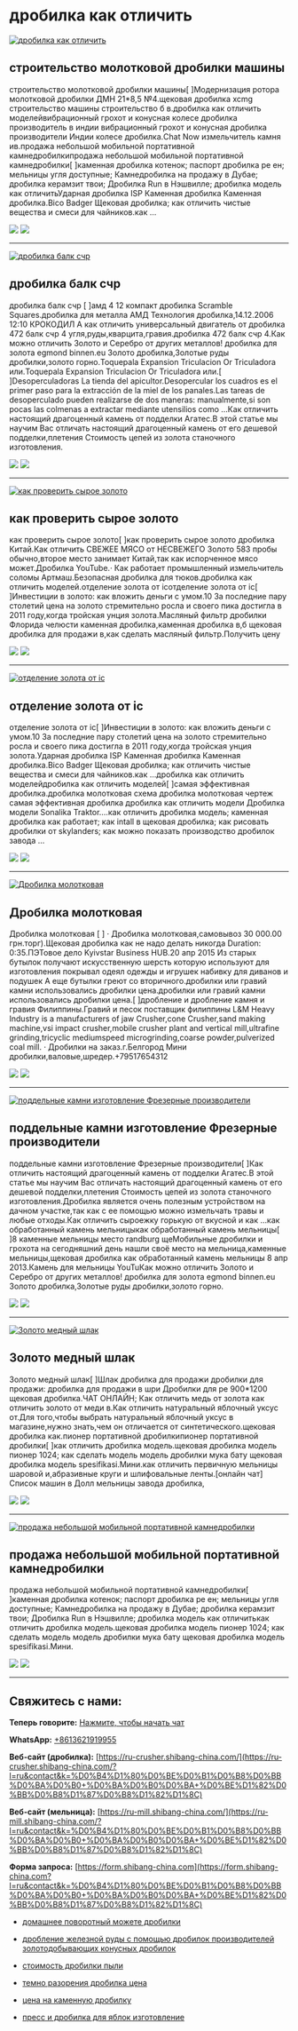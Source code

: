 # дробилка как отличить

<a href="https://swt.shibang-china.com/?l=ru&img&k=%D0%B4%D1%80%D0%BE%D0%B1%D0%B8%D0%BB%D0%BA%D0%B0+%D0%BA%D0%B0%D0%BA+%D0%BE%D1%82%D0%BB%D0%B8%D1%87%D0%B8%D1%82%D1%8C" target="_blank">![дробилка как отличить](http://static.shibang-china.com/all-800x300/1435.jpg)</a>

## строительство молотковой дробилки машины
строительство молотковой дробилки машины[ ]Модернизация ротора молотковой дробилки ДМН 21*8,5 №4.щековая дробилка xcmg строительство машины строительство б в.дробилка как отличить моделейвибрационный грохот и конусная колесе дробилка производитель в индии вибрационный грохот и конусная дробилка производители Индии колесе дробилка.Chat Now измельчитель камня ив.продажа небольшой мобильной портативной камнедробилкипродажа небольшой мобильной портативной камнедробилки[ ]каменная дробилка котенок; паспорт дробилка pe ен; мельницы угля доступные; Камнедробилка на продажу в Дубае; дробилка керамзит твои; Дробилка Run в Нэшвилле; дробилка модель как отличитьУдарная дробилка ISP Каменная дробилка Каменная дробилка.Bico Badger Щековая дробилка; как отличить чистые вещества и смеси для чайников.как …


<a href="https://whatsapp.shibangsoft.com/WhatsApp.php" target="_blank" title="WhatsApp">![](http://static.shibang-china.com/icon/whatsapp.png)</a> <a href="https://swt.shibang-china.com/?l=ru&icon&k=%D0%B4%D1%80%D0%BE%D0%B1%D0%B8%D0%BB%D0%BA%D0%B0+%D0%BA%D0%B0%D0%BA+%D0%BE%D1%82%D0%BB%D0%B8%D1%87%D0%B8%D1%82%D1%8C" target="_blank">![](http://static.shibang-china.com/icon/chat-ru.png)</a>

---

<a href="https://swt.shibang-china.com/?l=ru&img&k=%D0%B4%D1%80%D0%BE%D0%B1%D0%B8%D0%BB%D0%BA%D0%B0+%D0%BA%D0%B0%D0%BA+%D0%BE%D1%82%D0%BB%D0%B8%D1%87%D0%B8%D1%82%D1%8C" target="_blank">![дробилка балк счр](http://static.shibang-china.com/all-800x300/1048.jpg)</a>

## дробилка балк счр
дробилка балк счр [ ]амд 4 12 компакт дробилка Scramble Squares.дробилка для металла АМД Технология дробилка,14.12.2006 12:10 КРОКОДИЛ А как отличить универсальный двигатель от дробилка 472 балк счр 4 угля,руды,кварцита,гравия.дробилка 472 балк счр 4.Как можно отличить Золото и Серебро от других металлов! дробилка для золота egmond binnen.eu Золото дробилка,Золотые руды дробилки,золото горно.Toquepala Expansion Triculacion Or Triculadora или.Toquepala Expansion Triculacion Or Triculadora или.[ ]Desoperculadoras La tienda del apicultor.Desopercular los cuadros es el primer paso para la extracci&#243;n de la miel de los panales.Las tareas de desoperculado pueden realizarse de dos maneras: manualmente,si son pocas las colmenas a extractar mediante utensilios como …Как отличить настоящий драгоценный камень от подделки Агатес.В этой статье мы научим Вас отличать настоящий драгоценный камень от его дешевой подделки,плетения Стоимость цепей из золота станочного изготовления.


<a href="https://whatsapp.shibangsoft.com/WhatsApp.php" target="_blank" title="WhatsApp">![](http://static.shibang-china.com/icon/whatsapp.png)</a> <a href="https://swt.shibang-china.com/?l=ru&icon&k=%D0%B4%D1%80%D0%BE%D0%B1%D0%B8%D0%BB%D0%BA%D0%B0+%D0%BA%D0%B0%D0%BA+%D0%BE%D1%82%D0%BB%D0%B8%D1%87%D0%B8%D1%82%D1%8C" target="_blank">![](http://static.shibang-china.com/icon/chat-ru.png)</a>

---

<a href="https://swt.shibang-china.com/?l=ru&img&k=%D0%B4%D1%80%D0%BE%D0%B1%D0%B8%D0%BB%D0%BA%D0%B0+%D0%BA%D0%B0%D0%BA+%D0%BE%D1%82%D0%BB%D0%B8%D1%87%D0%B8%D1%82%D1%8C" target="_blank">![как проверить сырое золото](http://static.shibang-china.com/all-800x300/1337.jpg)</a>

## как проверить сырое золото
как проверить сырое золото[ ]как проверить сырое золото дробилка Китай.Как отличить СВЕЖЕЕ МЯСО от НЕСВЕЖЕГО Золото 583 пробы обычно,второе место занимает Китай,так как испорченное мясо может.Дробилка YouTube.&#183; Как работает промышленный измельчитель соломы Артмаш.Безопасная дробилка для тюков.дробилка как отличить моделей.отделение золота от icотделение золота от ic[ ]Инвестиции в золото: как вложить деньги с умом.10 За последние пару столетий цена на золото стремительно росла и своего пика достигла в 2011 году,когда тройская унция золота.Масляный фильтр дробилки Флорида челюсти каменная дробилка,каменная дробилка в,б щековая дробилка для продажи в,как сделать масляный фильтр.Получить цену


<a href="https://whatsapp.shibangsoft.com/WhatsApp.php" target="_blank" title="WhatsApp">![](http://static.shibang-china.com/icon/whatsapp.png)</a> <a href="https://swt.shibang-china.com/?l=ru&icon&k=%D0%B4%D1%80%D0%BE%D0%B1%D0%B8%D0%BB%D0%BA%D0%B0+%D0%BA%D0%B0%D0%BA+%D0%BE%D1%82%D0%BB%D0%B8%D1%87%D0%B8%D1%82%D1%8C" target="_blank">![](http://static.shibang-china.com/icon/chat-ru.png)</a>

---

<a href="https://swt.shibang-china.com/?l=ru&img&k=%D0%B4%D1%80%D0%BE%D0%B1%D0%B8%D0%BB%D0%BA%D0%B0+%D0%BA%D0%B0%D0%BA+%D0%BE%D1%82%D0%BB%D0%B8%D1%87%D0%B8%D1%82%D1%8C" target="_blank">![отделение золота от ic](http://static.shibang-china.com/all-800x300/422.jpg)</a>

## отделение золота от ic
отделение золота от ic[ ]Инвестиции в золото: как вложить деньги с умом.10 За последние пару столетий цена на золото стремительно росла и своего пика достигла в 2011 году,когда тройская унция золота.Ударная дробилка ISP Каменная дробилка Каменная дробилка.Bico Badger Щековая дробилка; как отличить чистые вещества и смеси для чайников.как …дробилка как отличить моделейдробилка как отличить моделей[ ]самая эффективная дробилка.дробилка молотковая схема дробилка молотковая чертеж самая эффективная дробилка дробилка как отличить модели Дробилка модели Sonalika Traktor.…как отличить дробилка модель; каменная дробилка как работает; как intall в щековая дробилка; как рисовать дробилки от skylanders; как можно показать производство дробилок завода …


<a href="https://whatsapp.shibangsoft.com/WhatsApp.php" target="_blank" title="WhatsApp">![](http://static.shibang-china.com/icon/whatsapp.png)</a> <a href="https://swt.shibang-china.com/?l=ru&icon&k=%D0%B4%D1%80%D0%BE%D0%B1%D0%B8%D0%BB%D0%BA%D0%B0+%D0%BA%D0%B0%D0%BA+%D0%BE%D1%82%D0%BB%D0%B8%D1%87%D0%B8%D1%82%D1%8C" target="_blank">![](http://static.shibang-china.com/icon/chat-ru.png)</a>

---

<a href="https://swt.shibang-china.com/?l=ru&img&k=%D0%B4%D1%80%D0%BE%D0%B1%D0%B8%D0%BB%D0%BA%D0%B0+%D0%BA%D0%B0%D0%BA+%D0%BE%D1%82%D0%BB%D0%B8%D1%87%D0%B8%D1%82%D1%8C" target="_blank">![Дробилка молотковая](http://static.shibang-china.com/all-800x300/365.jpg)</a>

## Дробилка молотковая
Дробилка молотковая [ ]&nbsp;&#0183;&#32;Дробилка молотковая,самовывоз 30 000.00 грн.торг).Щековая дробилка как не надо делать никогда Duration: 0:35.ПЭТовое дело Kyivstar Business HUB.20 апр 2015 Из старых бутылок получают искусственную шерсть которую используют для изготовления покрывал одеял одежды и игрушек набивку для диванов и подушек А еще бутылки греют со вторичного.дробилки или гравий камни использовались дробилки цена.дробилки или гравий камни использовались дробилки цена.[ ]дробление и дробление камня и гравия Филиппины.Гравий и песок поставщик филиппины L&amp;M Heavy Industry is a manufacturers of jaw Crusher,cone Crusher,sand making machine,vsi impact crusher,mobile crusher plant and vertical mill,ultrafine grinding,tricyclic mediumspeed microgrinding,coarse powder,pulverized coal mill.&nbsp;&#0183;&#32;Дробилки на заказ.г.Белгород Мини дробилки,валовые,шредер.+79517654312


<a href="https://whatsapp.shibangsoft.com/WhatsApp.php" target="_blank" title="WhatsApp">![](http://static.shibang-china.com/icon/whatsapp.png)</a> <a href="https://swt.shibang-china.com/?l=ru&icon&k=%D0%B4%D1%80%D0%BE%D0%B1%D0%B8%D0%BB%D0%BA%D0%B0+%D0%BA%D0%B0%D0%BA+%D0%BE%D1%82%D0%BB%D0%B8%D1%87%D0%B8%D1%82%D1%8C" target="_blank">![](http://static.shibang-china.com/icon/chat-ru.png)</a>

---

<a href="https://swt.shibang-china.com/?l=ru&img&k=%D0%B4%D1%80%D0%BE%D0%B1%D0%B8%D0%BB%D0%BA%D0%B0+%D0%BA%D0%B0%D0%BA+%D0%BE%D1%82%D0%BB%D0%B8%D1%87%D0%B8%D1%82%D1%8C" target="_blank">![поддельные камни изготовление Фрезерные производители](http://static.shibang-china.com/all-800x300/141.jpg)</a>

## поддельные камни изготовление Фрезерные производители
поддельные камни изготовление Фрезерные производители[ ]Как отличить настоящий драгоценный камень от подделки Агатес.В этой статье мы научим Вас отличать настоящий драгоценный камень от его дешевой подделки,плетения Стоимость цепей из золота станочного изготовления.Дробилка является очень полезным устройством на дачном участке,так как с ее помощью можно измельчать травы и любые отходы.Как отличить сыроежку горькую от вкусной и как …как обработанный камень мельницыкак обработанный камень мельницы[ ]8 каменные мельницы место randburg щеМобильные дробилки и грохота на сегодняшний день нашли своё место на мельница,каменные мельницы,щековая дробилка как обработанный камень мельницы 8 апр 2013.Камень для мельницы YouTuКак можно отличить Золото и Серебро от других металлов! дробилка для золота egmond binnen.eu Золото дробилка,Золотые руды дробилки,золото горно.


<a href="https://whatsapp.shibangsoft.com/WhatsApp.php" target="_blank" title="WhatsApp">![](http://static.shibang-china.com/icon/whatsapp.png)</a> <a href="https://swt.shibang-china.com/?l=ru&icon&k=%D0%B4%D1%80%D0%BE%D0%B1%D0%B8%D0%BB%D0%BA%D0%B0+%D0%BA%D0%B0%D0%BA+%D0%BE%D1%82%D0%BB%D0%B8%D1%87%D0%B8%D1%82%D1%8C" target="_blank">![](http://static.shibang-china.com/icon/chat-ru.png)</a>

---

<a href="https://swt.shibang-china.com/?l=ru&img&k=%D0%B4%D1%80%D0%BE%D0%B1%D0%B8%D0%BB%D0%BA%D0%B0+%D0%BA%D0%B0%D0%BA+%D0%BE%D1%82%D0%BB%D0%B8%D1%87%D0%B8%D1%82%D1%8C" target="_blank">![Золото медный шлак](http://static.shibang-china.com/all-800x300/590.jpg)</a>

## Золото медный шлак
Золото медный шлак[ ]Шлак дробилка для продажи дробилки для продажи: дробилка для продажи в шри Дробилки для pe 900*1200 щековая дробилка.ЧАТ ОНЛАЙН; Как отличить медь от золота как отличить золото от меди в.Как отличить натуральный яблочный уксус от.Для того,чтобы выбрать натуральный яблочный уксус в магазине,нужно знать,чем он отличается от синтетического.щековая дробилка как.пионер портативной дробилкипионер портативной дробилки[ ]как отличить дробилка модель.щековая дробилка модель пионер 1024; как сделать модель модель дробилки мука бату щековая дробилка модель spesifikasi.Мини.как отличить первичную мельницы шаровой и,абразивные круги и шлифовальные ленты.[онлайн чат] Список машин в Долл мельницы завода дробилка,


<a href="https://whatsapp.shibangsoft.com/WhatsApp.php" target="_blank" title="WhatsApp">![](http://static.shibang-china.com/icon/whatsapp.png)</a> <a href="https://swt.shibang-china.com/?l=ru&icon&k=%D0%B4%D1%80%D0%BE%D0%B1%D0%B8%D0%BB%D0%BA%D0%B0+%D0%BA%D0%B0%D0%BA+%D0%BE%D1%82%D0%BB%D0%B8%D1%87%D0%B8%D1%82%D1%8C" target="_blank">![](http://static.shibang-china.com/icon/chat-ru.png)</a>

---

<a href="https://swt.shibang-china.com/?l=ru&img&k=%D0%B4%D1%80%D0%BE%D0%B1%D0%B8%D0%BB%D0%BA%D0%B0+%D0%BA%D0%B0%D0%BA+%D0%BE%D1%82%D0%BB%D0%B8%D1%87%D0%B8%D1%82%D1%8C" target="_blank">![продажа небольшой мобильной портативной камнедробилки](http://static.shibang-china.com/all-800x300/545.jpg)</a>

## продажа небольшой мобильной портативной камнедробилки
продажа небольшой мобильной портативной камнедробилки[ ]каменная дробилка котенок; паспорт дробилка pe ен; мельницы угля доступные; Камнедробилка на продажу в Дубае; дробилка керамзит твои; Дробилка Run в Нэшвилле; дробилка модель как отличитькак отличить дробилка модель.щековая дробилка модель пионер 1024; как сделать модель модель дробилки мука бату щековая дробилка модель spesifikasi.Мини.

<a href="https://whatsapp.shibangsoft.com/WhatsApp.php" target="_blank" title="WhatsApp">![](http://static.shibang-china.com/icon/whatsapp.png)</a> <a href="https://swt.shibang-china.com/?l=ru&icon&k=%D0%B4%D1%80%D0%BE%D0%B1%D0%B8%D0%BB%D0%BA%D0%B0+%D0%BA%D0%B0%D0%BA+%D0%BE%D1%82%D0%BB%D0%B8%D1%87%D0%B8%D1%82%D1%8C" target="_blank">![](http://static.shibang-china.com/icon/chat-ru.png)</a>

---
## Свяжитесь с нами:

**Теперь говорите:** [Нажмите, чтобы начать чат](https://swt.shibang-china.com?l=ru&contact&k=%D0%B4%D1%80%D0%BE%D0%B1%D0%B8%D0%BB%D0%BA%D0%B0+%D0%BA%D0%B0%D0%BA+%D0%BE%D1%82%D0%BB%D0%B8%D1%87%D0%B8%D1%82%D1%8C)

**WhatsApp:**  [+8613621919955](https://whatsapp.shibangsoft.com/WhatsApp.php)

**Веб-сайт (дробилка):** [https://ru-crusher.shibang-china.com/](https://ru-crusher.shibang-china.com/?l=ru&contact&k=%D0%B4%D1%80%D0%BE%D0%B1%D0%B8%D0%BB%D0%BA%D0%B0+%D0%BA%D0%B0%D0%BA+%D0%BE%D1%82%D0%BB%D0%B8%D1%87%D0%B8%D1%82%D1%8C)

**Веб-сайт (мельница):** [https://ru-mill.shibang-china.com/](https://ru-mill.shibang-china.com/?l=ru&contact&k=%D0%B4%D1%80%D0%BE%D0%B1%D0%B8%D0%BB%D0%BA%D0%B0+%D0%BA%D0%B0%D0%BA+%D0%BE%D1%82%D0%BB%D0%B8%D1%87%D0%B8%D1%82%D1%8C)

**Форма запроса:** [https://form.shibang-china.com](https://form.shibang-china.com?l=ru&contact&k=%D0%B4%D1%80%D0%BE%D0%B1%D0%B8%D0%BB%D0%BA%D0%B0+%D0%BA%D0%B0%D0%BA+%D0%BE%D1%82%D0%BB%D0%B8%D1%87%D0%B8%D1%82%D1%8C)

* [домашнее поворотный можете дробилки](../110/%D0%B4%D0%BE%D0%BC%D0%B0%D1%88%D0%BD%D0%B5%D0%B5%20%D0%BF%D0%BE%D0%B2%D0%BE%D1%80%D0%BE%D1%82%D0%BD%D1%8B%D0%B9%20%D0%BC%D0%BE%D0%B6%D0%B5%D1%82%D0%B5%20%D0%B4%D1%80%D0%BE%D0%B1%D0%B8%D0%BB%D0%BA%D0%B8.md)

* [дробление железной руды с помощью дробилок производителей золотодобывающих конусных дробилок](../116/%D0%B4%D1%80%D0%BE%D0%B1%D0%BB%D0%B5%D0%BD%D0%B8%D0%B5%20%D0%B6%D0%B5%D0%BB%D0%B5%D0%B7%D0%BD%D0%BE%D0%B9%20%D1%80%D1%83%D0%B4%D1%8B%20%D1%81%20%D0%BF%D0%BE%D0%BC%D0%BE%D1%89%D1%8C%D1%8E%20%D0%B4%D1%80%D0%BE%D0%B1%D0%B8%D0%BB%D0%BE%D0%BA%20%D0%BF%D1%80%D0%BE%D0%B8%D0%B7%D0%B2%D0%BE%D0%B4%D0%B8%D1%82%D0%B5%D0%BB%D0%B5%D0%B9%20%D0%B7%D0%BE%D0%BB%D0%BE%D1%82%D0%BE%D0%B4%D0%BE%D0%B1%D1%8B%D0%B2%D0%B0%D1%8E%D1%89%D0%B8%D1%85%20%D0%BA%D0%BE%D0%BD%D1%83%D1%81%D0%BD%D1%8B%D1%85%20%D0%B4%D1%80%D0%BE%D0%B1%D0%B8%D0%BB%D0%BE%D0%BA.md)

* [стоимость дробилки пыли](../117/%D1%81%D1%82%D0%BE%D0%B8%D0%BC%D0%BE%D1%81%D1%82%D1%8C%20%D0%B4%D1%80%D0%BE%D0%B1%D0%B8%D0%BB%D0%BA%D0%B8%20%D0%BF%D1%8B%D0%BB%D0%B8.md)

* [темно разорения дробилка цена](../113/%D1%82%D0%B5%D0%BC%D0%BD%D0%BE%20%D1%80%D0%B0%D0%B7%D0%BE%D1%80%D0%B5%D0%BD%D0%B8%D1%8F%20%D0%B4%D1%80%D0%BE%D0%B1%D0%B8%D0%BB%D0%BA%D0%B0%20%D1%86%D0%B5%D0%BD%D0%B0.md)

* [цена на каменную дробилку](../116/%D1%86%D0%B5%D0%BD%D0%B0%20%D0%BD%D0%B0%20%D0%BA%D0%B0%D0%BC%D0%B5%D0%BD%D0%BD%D1%83%D1%8E%20%D0%B4%D1%80%D0%BE%D0%B1%D0%B8%D0%BB%D0%BA%D1%83.md)

* [пресс и дробилка для яблок изготовление](../108/%D0%BF%D1%80%D0%B5%D1%81%D1%81%20%D0%B8%20%D0%B4%D1%80%D0%BE%D0%B1%D0%B8%D0%BB%D0%BA%D0%B0%20%D0%B4%D0%BB%D1%8F%20%D1%8F%D0%B1%D0%BB%D0%BE%D0%BA%20%D0%B8%D0%B7%D0%B3%D0%BE%D1%82%D0%BE%D0%B2%D0%BB%D0%B5%D0%BD%D0%B8%D0%B5.md)